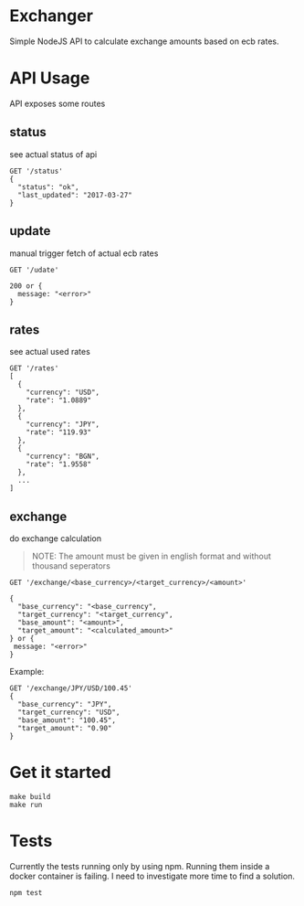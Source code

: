 # Exchanger
Simple NodeJS API to calculate exchange amounts based on ecb rates.

# API Usage
API exposes some routes

## status
see actual status of api

```
GET '/status'
{
  "status": "ok",
  "last_updated": "2017-03-27"
}
```

## update
manual trigger fetch of actual ecb rates

```
GET '/udate'

200 or {
  message: "<error>"
}
```

## rates
see actual used rates

```
GET '/rates'
[
  {
    "currency": "USD",
    "rate": "1.0889"
  },
  {
    "currency": "JPY",
    "rate": "119.93"
  },
  {
    "currency": "BGN",
    "rate": "1.9558"
  },
  ...
]
```

## exchange
do exchange calculation
> NOTE: The amount must be given in english format and without thousand seperators

```
GET '/exchange/<base_currency>/<target_currency>/<amount>'

{
  "base_currency": "<base_currency",
  "target_currency": "<target_currency",
  "base_amount": "<amount>",
  "target_amount": "<calculated_amount>"
} or {
 message: "<error>"
}
```

Example:
```
GET '/exchange/JPY/USD/100.45'
{
  "base_currency": "JPY",
  "target_currency": "USD",
  "base_amount": "100.45",
  "target_amount": "0.90"
}
```

# Get it started
```
make build
make run
```

# Tests
Currently the tests running only by using npm. Running them inside a docker container is failing. I need to investigate more time to find a solution.
```
npm test
```
